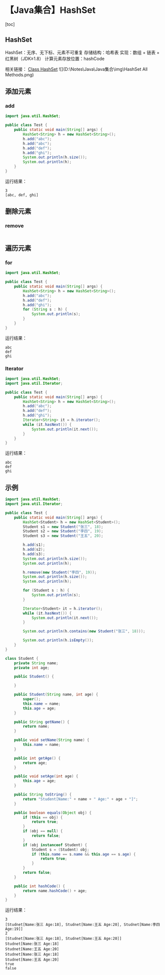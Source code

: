 # 【Java集合】HashSet



[toc]



## HashSet

HashSet：无序、无下标、元素不可重复
	存储结构：哈希表
	实现：数组 + 链表 + 红黑树（JDK≥1.8）
	计算元素存放位置：hashCode

相关链接：
[Class HashSet<E>](https://docs.oracle.com/javase/8/docs/api/java/util/HashSet.html)
![](D:\Notes\Java\Java集合\img\HashSet All Methods.png)



## 添加元素

### add

```java
import java.util.HashSet;

public class Test {
	public static void main(String[] args) {
		HashSet<String> h = new HashSet<String>();
		h.add("abc");
		h.add("abc");
		h.add("def");
		h.add("ghi");
		System.out.println(h.size());
		System.out.println(h);
	}
}
```

运行结果：

```
3
[abc, def, ghi]
```



## 删除元素

### remove

```
```



## 遍历元素

### for

```java
import java.util.HashSet;

public class Test {
	public static void main(String[] args) {
		HashSet<String> h = new HashSet<String>();
		h.add("abc");
		h.add("def");
		h.add("ghi");
		for (String s : h) {
			System.out.println(s);
		}
	}
}
```

运行结果：

```
abc
def
ghi
```



### Iterator

```java
import java.util.HashSet;
import java.util.Iterator;

public class Test {
	public static void main(String[] args) {
		HashSet<String> h = new HashSet<String>();
		h.add("abc");
		h.add("def");
		h.add("ghi");
		Iterator<String> it = h.iterator();
		while (it.hasNext()) {
			System.out.println(it.next());
		}
	}
}
```

运行结果：

```
abc
def
ghi
```



## 示例

```java
import java.util.HashSet;
import java.util.Iterator;

public class Test {
	public static void main(String[] args) {
		HashSet<Student> h = new HashSet<Student>();
		Student s1 = new Student("张三", 18);
		Student s2 = new Student("李四", 19);
		Student s3 = new Student("王五", 20);

		h.add(s1);
		h.add(s2);
		h.add(s3);
		System.out.println(h.size());
		System.out.println(h);

		h.remove(new Student("李四", 19));
		System.out.println(h.size());
		System.out.println(h);

		for (Student s : h) {
			System.out.println(s);
		}

		Iterator<Student> it = h.iterator();
		while (it.hasNext()) {
			System.out.println(it.next());
		}

		System.out.println(h.contains(new Student("张三", 18)));

		System.out.println(h.isEmpty());
	}
}

class Student {
	private String name;
	private int age;

	public Student() {

	}

	public Student(String name, int age) {
		super();
		this.name = name;
		this.age = age;
	}

	public String getName() {
		return name;
	}

	public void setName(String name) {
		this.name = name;
	}

	public int getAge() {
		return age;
	}

	public void setAge(int age) {
		this.age = age;
	}

	public String toString() {
		return "Student[Name:" + name + " Age:" + age + "]";
	}

	public boolean equals(Object obj) {
		if (this == obj) {
			return true;
		}
		if (obj == null) {
			return false;
		}
		if (obj instanceof Student) {
			Student s = (Student) obj;
			if (this.name == s.name && this.age == s.age) {
				return true;
			}
		}
		return false;
	}

	public int hashCode() {
		return name.hashCode() + age;
	}
}
```

运行结果：

```
3
[Studnet[Name:张三 Age:18], Studnet[Name:王五 Age:20], Studnet[Name:李四 Age:19]]
2
[Studnet[Name:张三 Age:18], Studnet[Name:王五 Age:20]]
Studnet[Name:张三 Age:18]
Studnet[Name:王五 Age:20]
Studnet[Name:张三 Age:18]
Studnet[Name:王五 Age:20]
true
false
```

